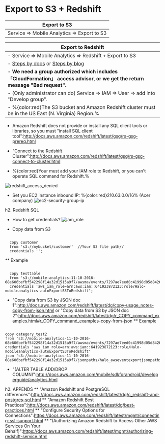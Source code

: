 # Export to S3 + Redshift

| Export to S3 |
| --- |
| Service => Mobile Analytics => Export to S3 |

| Export to Redshift|
| --- |
| - Service => Mobile Analytics => Redshift + Export to S3 |
|- [Steps by docs](https://aws.amazon.com/tw/blogs/aws/export-amazon-mobile-analytics-to-redshift-automatically/)  or [Steps by blog](http://docs.aws.amazon.com/mobileanalytics/latest/ug/auto-export-getting-started-redshift.html)|
|- **We need a group authorized which includes 「CloudFormation」 access advisor, or we get the return message "Bad request".**|
|- (Only administrator can do) Service => IAM => User => add into "Develop group".|
|- %{color:red}The S3 bucket and Amazon Redshift cluster must be in the US East (N. Virginia) Region.%|

* Amazon Redshift does not provide or install any SQL client tools or libraries, so you must "install SQL client tool":http://docs.aws.amazon.com/redshift/latest/gsg/rs-gsg-prereq.html
* "Connect to the Redshift Cluster":http://docs.aws.amazon.com/redshift/latest/gsg/rs-gsg-connect-to-cluster.html

* %{color:red}Your must add your IAM role to Redshift, or you can't operate SQL command for Redshift.%

![redshift_access_denied](https://cloud.githubusercontent.com/assets/22315139/24493702/5c831bf4-1562-11e7-966d-827fb16e90b4.png)

* Set you EC2 instance inbound IP: %{color:red}210.63.0.0/16% (Acer company)
![ec2-security-group-ip](https://cloud.githubusercontent.com/assets/22315139/24493705/5dd096e4-1562-11e7-9248-de63148a52a1.png)

h2. Redshift SQL 

* How to get credentials?
![iam_role](https://cloud.githubusercontent.com/assets/22315139/24493697/59d6d35a-1562-11e7-9a38-5029cb82d500.png)

* Copy data from S3
<pre><code class="ruby">
  copy customer
  from 's3://mybucket/customer'  //Your S3 file path//
  credentials '<aws-auth-args>';
</code></pre>
** Example
<pre><code class="ruby">
  copy testtable
  from 's3://mobile-analytics-11-10-2016-68e606befbf542298f14a32d1515a9f7/awsma/events/7297ae7eed0c41998d05d842096c8537/2016/11/10/10/test_de_gz'
  credentials 'aws_iam_role=arn:aws:iam::641923872123:role/Halo-mobileanalytics-autoExportS3ToRedshift';
</code></pre>

* "Copy data from S3 by JSON doc 1":http://docs.aws.amazon.com/redshift/latest/dg/copy-usage_notes-copy-from-json.html or "Copy data from S3 by JSON doc 2":http://docs.aws.amazon.com/redshift/latest/dg/r_COPY_command_examples.html#r_COPY_command_examples-copy-from-json
** Example
<pre><code class="ruby">
copy category_test2
from 's3://mobile-analytics-11-10-2016-68e606befbf542298f14a32d1515a9f7/awsma/events/7297ae7eed0c41998d05d842096c8537/2016/11/10/10/test_de_gz'
credentials 'aws_iam_role=arn:aws:iam::641923872123:role/Halo-mobileanalytics-autoExportS3ToRedshift'
json 's3://mobile-analytics-11-10-2016-68e606befbf542298f14a32d1515a9f7/jsonpaths/halo_awseventexportjsonpaths.json';
</code></pre>

* "(ALTER TABLE ADD/DROP COLUMN)":http://docs.aws.amazon.com/mobile/sdkforandroid/developerguide/analytics.html

h2. APPENDS
** "Amazon Redshift and PostgreSQL differences":http://docs.aws.amazon.com/redshift/latest/dg/c_redshift-and-postgres-sql.html
** "Amazon Redshift Best Practices":http://docs.aws.amazon.com/redshift/latest/dg/best-practices.html
** "Configure Security Options for Connections":https://docs.aws.amazon.com/redshift/latest/mgmt/connecting-ssl-support.html
** "(Authorizing Amazon Redshift to Access Other AWS Services On Your Behalf)":https://docs.aws.amazon.com/redshift/latest/mgmt/authorizing-redshift-service.html
